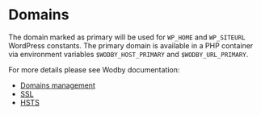 # Domains

The domain marked as primary will be used for `WP_HOME` and `WP_SITEURL` WordPress constants. The primary domain is available in a PHP container via environment variables `$WODBY_HOST_PRIMARY` and `$WODBY_URL_PRIMARY`. 

For more details please see Wodby documentation:

* [Domains management](https://help.wodby.com/apps/domains)
* [SSL](https://help.wodby.com/apps/ssl)
* [HSTS](https://help.wodby.com/infrastructure/hsts)